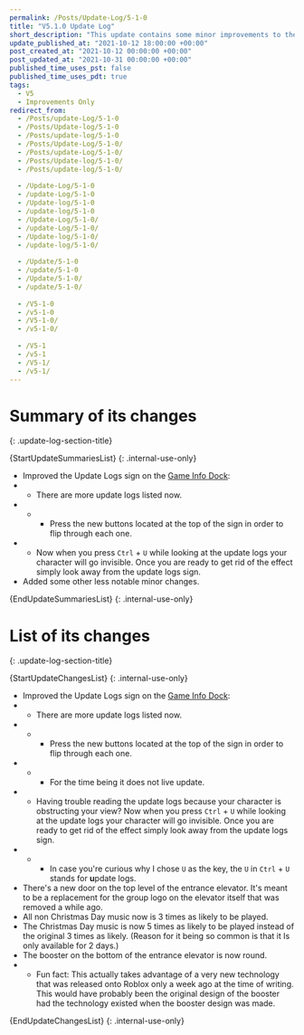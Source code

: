 ```yaml
---
permalink: /Posts/Update-Log/5-1-0
title: "V5.1.0 Update Log"
short_description: "This update contains some minor improvements to the game. Most of them are for the Update Logs sign on the [Game Info Dock](/RBAP-Wiki/Wiki/Docks/Game-Info-Dock)."
update_published_at: "2021-10-12 18:00:00 +00:00"
post_created_at: "2021-10-12 00:00:00 +00:00"
post_updated_at: "2021-10-31 00:00:00 +00:00"
published_time_uses_pst: false
published_time_uses_pdt: true
tags:
  - V5
  - Improvements Only
redirect_from:
  - /Posts/update-Log/5-1-0
  - /Posts/Update-log/5-1-0
  - /Posts/update-log/5-1-0
  - /Posts/Update-Log/5-1-0/
  - /Posts/update-Log/5-1-0/
  - /Posts/Update-log/5-1-0/
  - /Posts/update-log/5-1-0/
  
  - /Update-Log/5-1-0
  - /update-Log/5-1-0
  - /Update-log/5-1-0
  - /update-log/5-1-0
  - /Update-Log/5-1-0/
  - /update-Log/5-1-0/
  - /Update-log/5-1-0/
  - /update-log/5-1-0/
  
  - /Update/5-1-0
  - /update/5-1-0
  - /Update/5-1-0/
  - /update/5-1-0/
  
  - /V5-1-0
  - /v5-1-0
  - /V5-1-0/
  - /v5-1-0/
  
  - /V5-1
  - /v5-1
  - /V5-1/
  - /v5-1/
---
```


# Summary of its changes
{: .update-log-section-title}

{StartUpdateSummariesList}
{: .internal-use-only}

* Improved the Update Logs sign on the [Game Info Dock](/RBAP-Wiki/Wiki/Docks/Game-Info-Dock):
* * There are more update logs listed now.
* * * Press the new buttons located at the top of the sign in order to flip through each one.
* * Now when you press `Ctrl` + `U` while looking at the update logs your character will go invisible. Once you are ready to get rid of the effect simply look away from the update logs sign.
* Added some other less notable minor changes.

{EndUpdateSummariesList}
{: .internal-use-only}

# List of its changes
{: .update-log-section-title}

{StartUpdateChangesList}
{: .internal-use-only}

* Improved the Update Logs sign on the [Game Info Dock](/RBAP-Wiki/Wiki/Docks/Game-Info-Dock):
* * There are more update logs listed now.
* * * Press the new buttons located at the top of the sign in order to flip through each one.
* * * For the time being it does not live update.
* * Having trouble reading the update logs because your character is obstructing your view? Now when you press `Ctrl` + `U` while looking at the update logs your character will go invisible. Once you are ready to get rid of the effect simply look away from the update logs sign.
* * * In case you're curious why I chose `U` as the key, the `U` in `Ctrl` + `U` stands for **u**pdate logs.
* There's a new door on the top level of the entrance elevator. It's meant to be a replacement for the group logo on the elevator itself that was removed a while ago.
* All non Christmas Day music now is 3 times as likely to be played.
* The Christmas Day music is now 5 times as likely to be played instead of the original 3 times as likely. (Reason for it being so common is that it Is only available for 2 days.)
* The booster on the bottom of the entrance elevator is now round.
* * Fun fact: This actually takes advantage of a very new technology that was released onto Roblox only a week ago at the time of writing. This would have probably been the original design of the booster had the technology existed when the booster design was made.

{EndUpdateChangesList}
{: .internal-use-only}